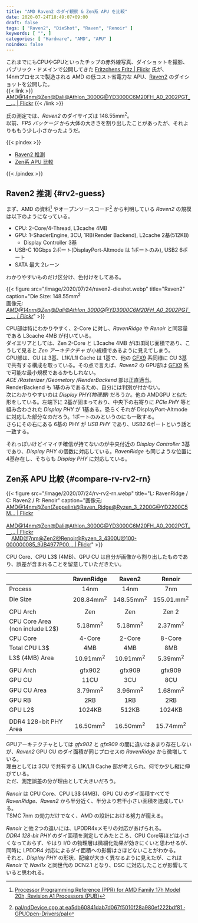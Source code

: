 ```yaml
---
title: "AMD Raven2 のダイ観察 & Zen系 APU を比較"
date: 2020-07-24T18:49:07+09:00
draft: false
tags: [ "Raven2", "DieShot", "Raven", "Renoir" ]
keywords: [ "", ]
categories: [ "Hardware", "AMD", "APU" ]
noindex: false
---
```


これまでにもCPUやGPUといったチップの赤外線写真、ダイショットを撮影、パブリック・ドメインで公開してきた [Fritzchens Fritz | Flickr](https://www.flickr.com/photos/130561288@N04/) 氏が、  
14nmプロセスで製造される AMD の低コスト省電力な APU、[Raven2](/tags/raven2) のダイショットを公開した。  
{{< link >}} [AMD@14nm@Zen@Dali@Athlon_3000G@YD3000C6M20FH_A0_2002PGT___… | Flickr](https://www.flickr.com/photos/130561288@N04/50145360897/) {{< /link >}}

氏の測定では、*Raven2* のダイサイズは 148.55mm<sup>2</sup>。  
以前、*FP5 パッケージ* から大体の大きさを割り出したことがあったが、それよりももう少し小さかったようだ。  

{{< pindex >}}

 * [Raven2 推測](#rv2-guess)
 * [Zen系 APU 比較](#compare-rv-rv2-rn)

{{< /pindex >}}

## Raven2 推測 {#rv2-guess}

まず、AMD の資料[^amd-prr-fam17h-mod20h] やオープンソースコード[^pal-raven2] から判明している *Raven2* の規模は以下のようになっている。  

 * CPU: 2-Core/4-Thread, L3cache 4MB
 * GPU: 1-ShaderEngine, 3CU, 1RB(Render Backend), L2cache 2基(512KB)
   * Display Controller 3基
 * USB-C 10Gbps 2ポート(DisplayPort-Altmode は 1ポートのみ), USB2 6ポート
 * SATA 最大 2レーン

[^amd-prr-fam17h-mod20h]: [Processor Programming Reference (PPR) for AMD Family 17h Model 20h, Revision A1 Processors (PUB)](https://www.amd.com/system/files/TechDocs/55772-A1-PUB.zip)
[^pal-raven2]: [pal/ndDevice.cpp at ea5db60841dab7d067f5010f28a980ef222bdf81 · GPUOpen-Drivers/pal](https://github.com/GPUOpen-Drivers/pal/blob/ea5db60841dab7d067f5010f28a980ef222bdf81/src/core/os/nullDevice/ndDevice.cpp#L912)

わかりやすいものだけ区分け、色付けをしてある。  

{{< figure src="/image/2020/07/24/raven2-dieshot.webp" title="Raven2" caption="Die Size: 148.55mm<sup>2</sup><br>画像元: <cite>[AMD@14nm@Zen@Dali@Athlon_3000G@YD3000C6M20FH_A0_2002PGT___… | Flickr](https://www.flickr.com/photos/130561288@N04/50145360897/)</cite>" >}}

CPU部は特にわかりやすく、2-Core に対し、*RavenRidge* や *Renoir* と同容量である L3cache 4MB が付いている。  
ダイエリアとしては、Zen 2-Core と L3cache 4MB がほぼ同じ面積であり、こうして見ると *Zen アーキテクチャ* が小規模であるように見えてしまう。  
GPU部は、CU は 3基、L1K/L1I Cache は 1基で、他の [GFX9](/tags/gfx9) 系同様に CU 3基で共有する構成を取っている。その点で言えば、*Raven2* の GPU部は [GFX9](/tags/gfx9) 系で可能な最小規模であるかもしれない。  
*ACE /Rasterizer /Geometory /RenderBackend* 部は正直適当。RenderBackend も 1基のみであるため、自分には判別が付かない。  
次にわかりやすいのは *Display PHY(物理層)* だろうか。他の AMDGPU と似た形をしている。左端下に 2基が固まっており、中央下の右寄りに *PCIe PHY* 等と組み合わされた *Display PHY* が 1基ある。恐らくそれが DisplayPort-Altmode に対応した部分なのだろう。1ポートのみというのにも一致する。  
さらにその右にある 6基の PHY が *USB PHY* であり、USB2 6ポートという話と一致する。  

それっぽいけどイマイチ確信が持てないのが中央付近の *Display Controller* 3基であり、*Display PHY* の個数に対応している。*RavenRidge* も同じような位置に 4基存在し、そちらも *Display PHY* に対応している。  

## Zen系 APU 比較 {#compare-rv-rv2-rn}

{{< figure src="/image/2020/07/24/rv-rv2-rn.webp" title="L: RavenRidge / C: Raven2 / R: Renoir" caption="画像元: [AMD@14nm@Zen(Zeppelin)@Raven_Ridge@Ryzen_3_2200G@YD2200C5M… | Flickr](https://www.flickr.com/photos/130561288@N04/39716562275/in/photolist-26MvFxA-24LC1aX-23vBLg6-24NZors-24LC1Ux-GJVDw3-GJVGyq-24LBYDv-23MTPRU-23vBQnT-23vCQsF-GJVJs5-24NZ8Yu-23puXQP-24kELtH-G5R3xb-GaWsPs-2aPxAsP-YpUML3-YtN4Pd-Zk7AUm-23cM7Lo-ZAEavU-CpZfG3-236mrbq-26X4AhT-22Qiw2V) <br> &emsp;[AMD@14nm@Zen@Dali@Athlon_3000G@YD3000C6M20FH_A0_2002PGT___… | Flickr](https://www.flickr.com/photos/130561288@N04/50145360897/) <br> &emsp;[AMD@7nm@Zen2@Renoir@Ryzen_3_4300U@100-000000085_9JB4977P00… | Flickr](https://www.flickr.com/photos/130561288@N04/50016639913/)" >}}

CPU Core、CPU L3$ (4MB)、GPU CU は自分が画像から割り出したものであり、誤差が含まれることを留意していただきたい。  

| | RavenRidge | Raven2 | Renoir |
| :-- | :--: | :--: | :--: |
| Process | 14nm | 14nm | 7nm |
| Die Size | 208.84mm<sup>2</sup> | 148.55mm<sup>2</sup> | 155.01.mm<sup>2</sup> |
||
| CPU Arch | Zen | Zen | Zen 2 |
| CPU Core Area<br>(non include L2$) | 5.18mm<sup>2</sup> | 5.18mm<sup>2</sup> | 2.37mm<sup>2</sup>  |
| CPU Core | 4-Core | 2-Core | 8-Core |
| Total CPU L3$ | 4MB | 4MB | 8MB |
| L3$ (4MB) Area | 10.91mm<sup>2</sup> | 10.91mm<sup>2</sup> | 5.39mm<sup>2</sup> |
||
| GPU Arch | gfx902 | gfx909 | gfx909 |
| GPU CU | 11CU | 3CU | 8CU |
| GPU CU Area | 3.79mm<sup>2</sup> | 3.96mm<sup>2</sup> | 1.68mm<sup>2</sup> |
| GPU RB | 2RB | 1RB | 2RB |
| GPU L2$ | 1024KB | 512KB | 1024KB |
||
| DDR4 128-bit PHY Area | 16.50mm<sup>2</sup> | 16.50mm<sup>2</sup> | 15.74mm<sup>2</sup>  |

GPUアーキテクチャとしては *gfx902* と *gfx909* の間に違いはあまり存在しないが、*Raven2* GPU CU のダイ面積が同じプロセスの *RavenRidge* から微増している。  
理由としては 3CU で共有する L1K/L1I Cache 部が考えられ、何でか少し縦に伸びている。  
ただ、測定誤差の分が理由として大きいだろう。  

*Renoir* は CPU Core、CPU L3$ (4MB)、GPU CU のダイ面積すべてで *RavenRidge*、*Raven2* から半分近く、半分より若干小さい面積を達成している。  
TSMC 7nm の効力だけでなく、AMD の設計における努力が窺える。  

*Renoir* と他 2つの違いには、LPDDR4xメモリの対応があげられる。  
*DDR4 128-bit PHY* のダイ面積を測定してみたところ、CPU Core等ほどは小さくなっておらず、やはり I/O の物理層は微細化効果が効きにくいと思わせるが、同時に LPDDR4 対応によるダイ面積への影響はさほどないことがわかる。  
それと、*Display PHY* の形状、配線が大きく異なるように見えたが、これは *Renoir* で *Navi1x* と同世代の DCN2.1 となり、DSC に対応したことが影響していると思われる。  
